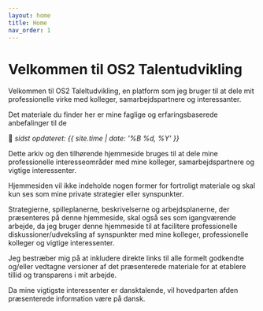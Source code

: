 ```yaml
---
layout: home
title: Home
nav_order: 1
---
```


# Velkommen til OS2 Talentudvikling

Velkommen til OS2 Taleltudvikling, en platform som jeg bruger til at dele mit professionelle virke med kolleger, samarbejdspartnere og interessanter.

Det materiale du finder her er mine faglige og erfaringsbaserede anbefalinger til de  

📆 _sidst opdateret: {{ site.time | date: '%B %d, %Y' }}_


Dette arkiv og den tilhørende hjemmeside bruges til at dele mine professionelle interesseområder med mine kolleger, samarbejdspartnere og vigtige interessenter.

Hjemmesiden vil ikke indeholde nogen former for fortroligt materiale og skal kun ses som mine private strategier eller synspunkter.

Strategierne, spilleplanerne, beskrivelserne og arbejdsplanerne, der præsenteres på denne hjemmeside, skal også ses som igangværende arbejde, da jeg bruger denne hjemmeside til at facilitere professionelle diskussioner/udveksling af synspunkter med mine kolleger, professionelle kolleger og vigtige interessenter.

Jeg bestræber mig på at inkludere direkte links til alle formelt godkendte og/eller vedtagne versioner af det præsenterede materiale for at etablere tillid og transparens i mit arbejde.

Da mine vigtigste interessenter er dansktalende, vil hovedparten af ​​den præsenterede information være på dansk.
